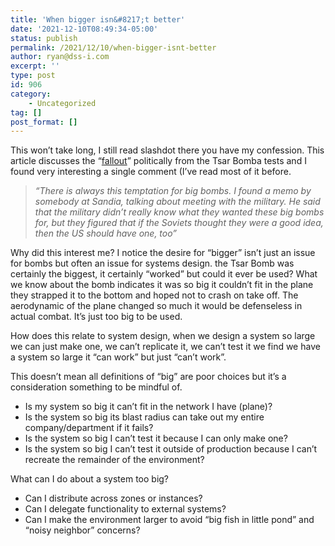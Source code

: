 ```yaml
---
title: 'When bigger isn&#8217;t better'
date: '2021-12-10T08:49:34-05:00'
status: publish
permalink: /2021/12/10/when-bigger-isnt-better
author: ryan@dss-i.com
excerpt: ''
type: post
id: 906
category:
    - Uncategorized
tag: []
post_format: []
---
```

This won’t take long, I still read slashdot there you have my confession. This article discusses the “[fallout](https://tech.slashdot.org/story/21/12/09/2214255/revisiting-the-tsar-bomba-nuclear-test)” politically from the Tsar Bomba tests and I found very interesting a single comment (I’ve read most of it before.

> *“There is always this temptation for big bombs. I found a memo by somebody at Sandia, talking about meeting with the military. He said that the military didn’t really know what they wanted these big bombs for, but they figured that if the Soviets thought they were a good idea, then the US should have one, too”*

Why did this interest me? I notice the desire for “bigger” isn’t just an issue for bombs but often an issue for systems design. the Tsar Bomb was certainly the biggest, it certainly “worked” but could it ever be used? What we know about the bomb indicates it was so big it couldn’t fit in the plane they strapped it to the bottom and hoped not to crash on take off. The aerodynamic of the plane changed so much it would be defenseless in actual combat. It’s just too big to be used.

How does this relate to system design, when we design a system so large we can just make one, we can’t replicate it, we can’t test it we find we have a system so large it “can work” but just “can’t work”.

This doesn’t mean all definitions of “big” are poor choices but it’s a consideration something to be mindful of.

- Is my system so big it can’t fit in the network I have (plane)?
- Is the system so big its blast radius can take out my entire company/department if it fails?
- Is the system so big I can’t test it because I can only make one?
- Is the system so big I can’t test it outside of production because I can’t recreate the remainder of the environment?

What can I do about a system too big?

- Can I distribute across zones or instances?
- Can I delegate functionality to external systems?
- Can I make the environment larger to avoid “big fish in little pond” and “noisy neighbor” concerns?